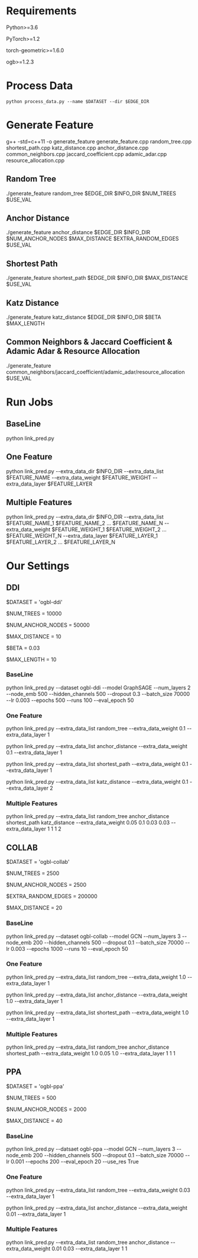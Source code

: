 # Requirements

Python>=3.6

PyTorch>=1.2

torch-geometric>=1.6.0

ogb>=1.2.3

# Process Data

    python process_data.py --name $DATASET --dir $EDGE_DIR

# Generate Feature

g++ -std=c++11 -o generate_feature generate_feature.cpp random_tree.cpp shortest_path.cpp katz_distance.cpp anchor_distance.cpp common_neighbors.cpp jaccard_coefficient.cpp adamic_adar.cpp resource_allocation.cpp

## Random Tree

./generate_feature random_tree $EDGE_DIR $INFO_DIR $NUM_TREES $USE_VAL

## Anchor Distance

./generate_feature anchor_distance $EDGE_DIR $INFO_DIR $NUM_ANCHOR_NODES $MAX_DISTANCE $EXTRA_RANDOM_EDGES $USE_VAL

## Shortest Path

./generate_feature shortest_path $EDGE_DIR $INFO_DIR $MAX_DISTANCE $USE_VAL

## Katz Distance

./generate_feature katz_distance $EDGE_DIR $INFO_DIR $BETA $MAX_LENGTH

## Common Neighbors & Jaccard Coefficient & Adamic Adar & Resource Allocation

./generate_feature common_neighbors/jaccard_coefficient/adamic_adar/resource_allocation $USE_VAL

# Run Jobs

## BaseLine

python link_pred.py

## One Feature

python link_pred.py --extra_data_dir $INFO_DIR --extra_data_list $FEATURE_NAME --extra_data_weight $FEATURE_WEIGHT --extra_data_layer $FEATURE_LAYER

## Multiple Features

python link_pred.py --extra_data_dir $INFO_DIR --extra_data_list $FEATURE_NAME_1 $FEATURE_NAME_2 ... $FEATURE_NAME_N --extra_data_weight $FEATURE_WEIGHT_1 $FEATURE_WEIGHT_2 ... $FEATURE_WEIGHT_N --extra_data_layer $FEATURE_LAYER_1 $FEATURE_LAYER_2 ... $FEATURE_LAYER_N

# Our Settings

## DDI

$DATASET = 'ogbl-ddi'

$NUM_TREES = 10000

$NUM_ANCHOR_NODES = 50000

$MAX_DISTANCE = 10

$BETA = 0.03

$MAX_LENGTH = 10

### BaseLine

python link_pred.py --dataset ogbl-ddi --model GraphSAGE --num_layers 2 --node_emb 500 --hidden_channels 500 --dropout 0.3 --batch_size 70000 --lr 0.003 --epochs 500 --runs 100 --eval_epoch 50

### One Feature

python link_pred.py --extra_data_list random_tree --extra_data_weight 0.1 --extra_data_layer 1

python link_pred.py --extra_data_list anchor_distance --extra_data_weight 0.1 --extra_data_layer 1

python link_pred.py --extra_data_list shortest_path --extra_data_weight 0.1 --extra_data_layer 1

python link_pred.py --extra_data_list katz_distance --extra_data_weight 0.1 --extra_data_layer 2

### Multiple Features

python link_pred.py --extra_data_list random_tree anchor_distance shortest_path katz_distance --extra_data_weight 0.05 0.1 0.03 0.03 --extra_data_layer 1 1 1 2

## COLLAB

$DATASET = 'ogbl-collab'

$NUM_TREES = 2500

$NUM_ANCHOR_NODES = 2500

$EXTRA_RANDOM_EDGES = 200000

$MAX_DISTANCE = 20

### BaseLine

python link_pred.py --dataset ogbl-collab --model GCN --num_layers 3 --node_emb 200 --hidden_channels 500 --dropout 0.1 --batch_size 70000 --lr 0.003 --epochs 1000 --runs 10 --eval_epoch 50

### One Feature

python link_pred.py --extra_data_list random_tree --extra_data_weight 1.0 --extra_data_layer 1

python link_pred.py --extra_data_list anchor_distance --extra_data_weight 1.0 --extra_data_layer 1

python link_pred.py --extra_data_list shortest_path --extra_data_weight 1.0 --extra_data_layer 1

### Multiple Features

python link_pred.py --extra_data_list random_tree anchor_distance shortest_path --extra_data_weight 1.0 0.05 1.0 --extra_data_layer 1 1 1

## PPA

$DATASET = 'ogbl-ppa'

$NUM_TREES = 500

$NUM_ANCHOR_NODES = 2000

$MAX_DISTANCE = 40

### BaseLine

python link_pred.py --datsaet ogbl-ppa --model GCN --num_layers 3 --node_emb 200 --hidden_channels 500 --dropout 0.1 --batch_size 70000 --lr 0.001 --epochs 200 --eval_epoch 20 --use_res True

### One Feature

python link_pred.py --extra_data_list random_tree --extra_data_weight 0.03 --extra_data_layer 1

python link_pred.py --extra_data_list anchor_distance --extra_data_weight 0.01 --extra_data_layer 1

### Multiple Features

python link_pred.py --extra_data_list random_tree anchor_distance --extra_data_weight 0.01 0.03 --extra_data_layer 1 1
